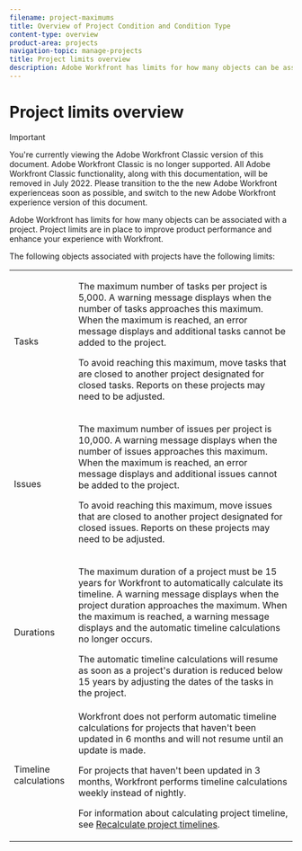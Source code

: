 ```yaml
---
filename: project-maximums
title: Overview of Project Condition and Condition Type
content-type: overview
product-area: projects
navigation-topic: manage-projects
title: Project limits overview
description: Adobe Workfront has limits for how many objects can be associated with a project. Project limits are in place to improve product performance and enhance your experience with Workfront.
---
```


# Project limits overview

>[!IMPORTANT]
>
>You're currently viewing the Adobe Workfront Classic version of this document. Adobe Workfront Classic is no longer supported. All Adobe Workfront Classic functionality, along with this documentation, will be removed in July 2022. Please transition to the the new Adobe Workfront experienceas soon as possible, and switch to the new Adobe Workfront experience version of this document.

Adobe Workfront has limits for how many objects can be associated with a project. Project limits are in place to improve product performance and enhance your experience with Workfront.

The following objects associated with projects have the following limits:

<table cellspacing="0"> 
 <col> 
 <col> 
 <tbody> 
  <tr> 
   <td role="rowheader">Tasks</td> 
   <td> <!--
     <p data-mc-conditions="QuicksilverOrClassic.Draft mode">(This is NOT TRUE, but the PMs always wanted this to stay the way it is because they don't want customers creating projects bigger than this.)</p>
    --> <p>The maximum number of tasks per project is 5,000. A warning message displays when the number of tasks approaches this maximum. When the maximum is reached, an error message displays and additional tasks cannot be added to the project.</p> <p>To avoid reaching this maximum, move tasks that are closed to another project designated for closed tasks. Reports on these projects may need to be adjusted.</p> </td> 
  </tr> 
  <tr> 
   <td role="rowheader">Issues</td> 
   <td> <!--
     <p data-mc-conditions="QuicksilverOrClassic.Draft mode">(this is true only for some clusters; according to Anna A., some clusters are set to a million.)</p>
    --> <p>The maximum number of issues per project is 10,000. A warning message displays when the number of issues approaches this maximum. When the maximum is reached, an error message displays and additional issues cannot be added to the project.</p> <p>To avoid reaching this maximum, move issues that are closed to another project designated for closed issues. Reports on these projects may need to be adjusted.</p> </td> 
  </tr> 
  <tr> 
   <td role="rowheader">Durations</td> 
   <td> <p>The maximum duration of a project must be 15 years for Workfront to automatically calculate its timeline. A warning message displays when the project duration approaches the maximum. When the maximum is reached, a warning message displays and the automatic timeline calculations no longer occurs.</p> <p>The automatic timeline calculations will resume as soon as a project's duration is reduced below 15 years by adjusting the dates of the tasks in the project.</p> </td> 
  </tr> 
  <tr> 
   <td role="rowheader">Timeline calculations</td> 
   <td>Workfront does not perform automatic timeline calculations for projects that haven't been updated in 6 months and will not resume until an update is made.<p>For projects that haven't been updated in 3 months, Workfront performs timeline calculations weekly instead of nightly.</p><p>For information about calculating project timeline, see <a href="../../../manage-work/projects/manage-projects/recalculate-project-timeline.md" class="MCXref xref">Recalculate project timelines</a>. </p></td> 
  </tr> 
 </tbody> 
</table>

